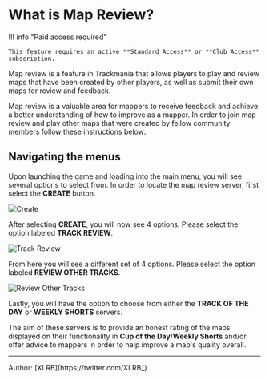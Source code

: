 # What is Map Review?

!!! info "Paid access required"

    This feature requires an active **Standard Access** or **Club Access** subscription.

Map review is a feature in Trackmania that allows players to play and review maps that have been created by other players, as well as submit their own maps for review and feedback.

Map review is a valuable area for mappers to receive feedback and achieve a better understanding of how to improve as a mapper. In order to join map review and play other maps that were created by fellow community members follow these instructions below:

## Navigating the menus

Upon launching the game and loading into the main menu, you will see several options to select from. In order to locate the map review server, first select the **CREATE** button.

![Create](https://i.imgur.com/B5W1fXI.png)

After selecting **CREATE**, you will now see 4 options. Please select the option labeled **TRACK REVIEW**.

![Track Review](https://i.imgur.com/sd8VK6o.png)

From here you will see a different set of 4 options. Please select the option labeled **REVIEW OTHER TRACKS**.

![Review Other Tracks](https://i.imgur.com/xV4DhO4.png)

Lastly, you will have the option to choose from either the **TRACK OF THE DAY** or **WEEKLY SHORTS** servers.

The aim of these servers is to provide an honest rating of the maps displayed on their functionality in **Cup of the Day**/**Weekly Shorts** and/or offer advice to mappers in order to help improve a map's quality overall.

<hr>
Author: [XLRB](https://twitter.com/XLRB_)
